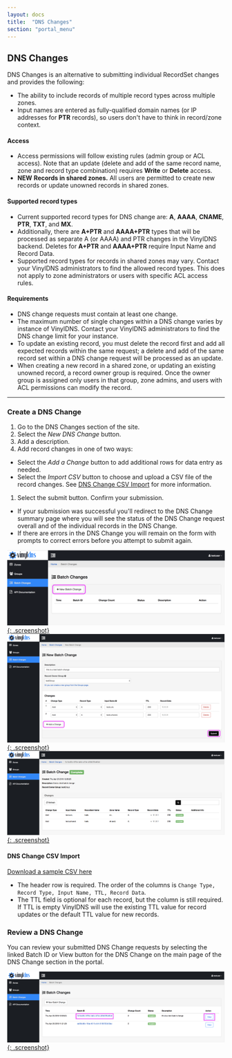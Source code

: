 ```yaml
---
layout: docs
title:  "DNS Changes"
section: "portal_menu"
---
```


## DNS Changes
DNS Changes is an alternative to submitting individual RecordSet changes and provides the following:

* The ability to include records of multiple record types across multiple zones.
* Input names are entered as fully-qualified domain names (or IP addresses for **PTR** records), so users don't have to think in record/zone context.

#### Access
* Access permissions will follow existing rules (admin group or ACL access). Note that an update (delete and add of the same record name, zone and record type combination) requires **Write** or **Delete** access.
* <span class="important">**NEW**</span> **Records in shared zones.** All users are permitted to create new records or update unowned records in shared zones.

#### Supported record types
* Current supported record types for DNS change are: **A**, **AAAA**, **CNAME**, **PTR**, **TXT**, and **MX**.
* Additionally, there are **A+PTR** and **AAAA+PTR** types that will be processed as separate A (or AAAA) and PTR changes in the VinylDNS backend. Deletes for **A+PTR** and **AAAA+PTR** require Input Name and Record Data.
* Supported record types for records in shared zones may vary.
Contact your VinylDNS administrators to find the allowed record types.
This does not apply to zone administrators or users with specific ACL access rules.

#### Requirements
* DNS change requests must contain at least one change.
* The maximum number of single changes within a DNS change varies by instance of VinylDNS. Contact your VinylDNS administrators to find the DNS change limit for your instance.
* To update an existing record, you must delete the record first and add all expected records within the same request; a delete and add of the same record set within a DNS change request will be processed as an update.
* When creating a new record in a shared zone, or updating an existing unowned record, a record owner group is required. Once the owner group is assigned only users in that group, zone admins, and users with ACL permissions can modify the record.

---
### Create a DNS Change
1. Go to the DNS Changes section of the site.
1. Select the *New DNS Change* button.
1. Add a description.
1. Add record changes in one of two ways:
 - Select the *Add a Change* button to add additional rows for data entry as needed.
 - Select the *Import CSV* button to choose and upload a CSV file of the record changes. See [DNS Change CSV Import](#dns-change-csv-import) for more information.
1. Select the submit button. Confirm your submission.
 - If your submission was successful you'll redirect to the DNS Change summary page where you will see the status of the DNS Change request overall and of the individual records in the DNS Change.
 - If there are errors in the DNS Change you will remain on the form with prompts to correct errors before you attempt to submit again.

[![DNS Changes main page screenshot](../img/portal/dns-change-main-annotated.png){: .screenshot}](../img/portal/dns-change-main-annotated.png)
[![New DNS Change form screenshot](../img/portal/dns-change-new-annotated.png){: .screenshot}](../img/portal/dns-change-new-annotated.png)
[![Submitted DNS Change screenshot](../img/portal/dns-change-summary.png){: .screenshot}](../img/portal/dns-change-summary.png)

#### DNS Change CSV Import
[Download a sample CSV here](../static/dns-changes-csv-sample.csv)
* The header row is required. The order of the columns is `Change Type, Record Type, Input Name, TTL, Record Data`.
* The TTL field is optional for each record, but the column is still required. If TTL is empty VinylDNS will use the existing TTL value for record updates or the default TTL value for new records.

### Review a DNS Change
You can review your submitted DNS Change requests by selecting the linked Batch ID or View button for the DNS Change on the main page of the DNS Change section in the portal.

[![List of DNS Change requests screenshot](../img/portal/dns-change-list-annotated.png){: .screenshot}](../img/portal/dns-change-annotated.png)
